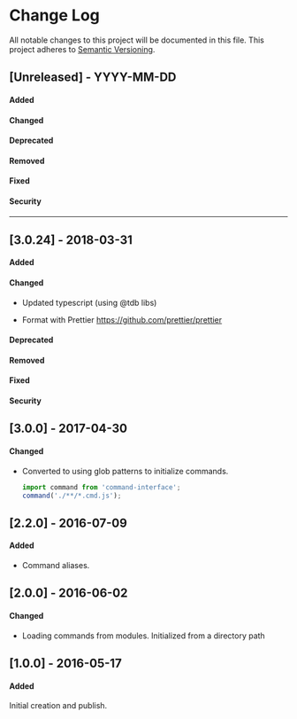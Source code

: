 # Change Log

All notable changes to this project will be documented in this file.
This project adheres to [Semantic Versioning](http://semver.org/).

## [Unreleased] - YYYY-MM-DD

#### Added

#### Changed

#### Deprecated

#### Removed

#### Fixed

#### Security

---

## [3.0.24] - 2018-03-31

#### Added

#### Changed

* Updated typescript (using @tdb libs)

- Format with Prettier https://github.com/prettier/prettier

#### Deprecated

#### Removed

#### Fixed

#### Security

## [3.0.0] - 2017-04-30

#### Changed

* Converted to using glob patterns to initialize commands.

  ```js
  import command from 'command-interface';
  command('./**/*.cmd.js');
  ```

## [2.2.0] - 2016-07-09

#### Added

* Command aliases.

## [2.0.0] - 2016-06-02

#### Changed

* Loading commands from modules. Initialized from a directory path

## [1.0.0] - 2016-05-17

#### Added

Initial creation and publish.
